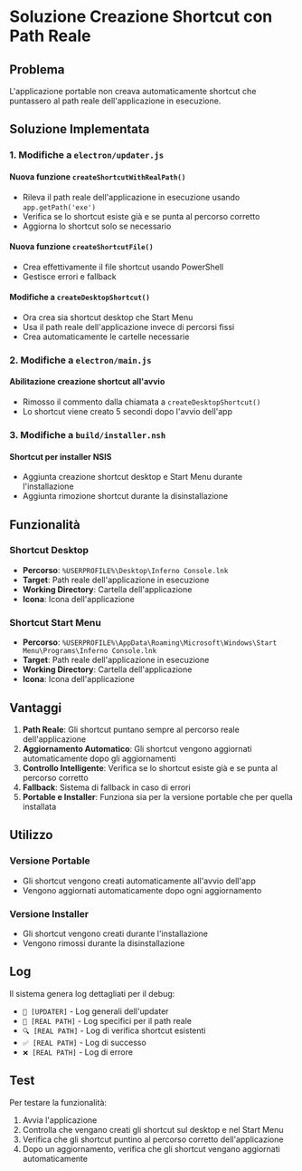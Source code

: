 # Soluzione Creazione Shortcut con Path Reale

## Problema
L'applicazione portable non creava automaticamente shortcut che puntassero al path reale dell'applicazione in esecuzione.

## Soluzione Implementata

### 1. Modifiche a `electron/updater.js`

#### Nuova funzione `createShortcutWithRealPath()`
- Rileva il path reale dell'applicazione in esecuzione usando `app.getPath('exe')`
- Verifica se lo shortcut esiste già e se punta al percorso corretto
- Aggiorna lo shortcut solo se necessario

#### Nuova funzione `createShortcutFile()`
- Crea effettivamente il file shortcut usando PowerShell
- Gestisce errori e fallback

#### Modifiche a `createDesktopShortcut()`
- Ora crea sia shortcut desktop che Start Menu
- Usa il path reale dell'applicazione invece di percorsi fissi
- Crea automaticamente le cartelle necessarie

### 2. Modifiche a `electron/main.js`

#### Abilitazione creazione shortcut all'avvio
- Rimosso il commento dalla chiamata a `createDesktopShortcut()`
- Lo shortcut viene creato 5 secondi dopo l'avvio dell'app

### 3. Modifiche a `build/installer.nsh`

#### Shortcut per installer NSIS
- Aggiunta creazione shortcut desktop e Start Menu durante l'installazione
- Aggiunta rimozione shortcut durante la disinstallazione

## Funzionalità

### Shortcut Desktop
- **Percorso**: `%USERPROFILE%\Desktop\Inferno Console.lnk`
- **Target**: Path reale dell'applicazione in esecuzione
- **Working Directory**: Cartella dell'applicazione
- **Icona**: Icona dell'applicazione

### Shortcut Start Menu
- **Percorso**: `%USERPROFILE%\AppData\Roaming\Microsoft\Windows\Start Menu\Programs\Inferno Console.lnk`
- **Target**: Path reale dell'applicazione in esecuzione
- **Working Directory**: Cartella dell'applicazione
- **Icona**: Icona dell'applicazione

## Vantaggi

1. **Path Reale**: Gli shortcut puntano sempre al percorso reale dell'applicazione
2. **Aggiornamento Automatico**: Gli shortcut vengono aggiornati automaticamente dopo gli aggiornamenti
3. **Controllo Intelligente**: Verifica se lo shortcut esiste già e se punta al percorso corretto
4. **Fallback**: Sistema di fallback in caso di errori
5. **Portable e Installer**: Funziona sia per la versione portable che per quella installata

## Utilizzo

### Versione Portable
- Gli shortcut vengono creati automaticamente all'avvio dell'app
- Vengono aggiornati automaticamente dopo ogni aggiornamento

### Versione Installer
- Gli shortcut vengono creati durante l'installazione
- Vengono rimossi durante la disinstallazione

## Log

Il sistema genera log dettagliati per il debug:
- `🔧 [UPDATER]` - Log generali dell'updater
- `🔧 [REAL PATH]` - Log specifici per il path reale
- `🔍 [REAL PATH]` - Log di verifica shortcut esistenti
- `✅ [REAL PATH]` - Log di successo
- `❌ [REAL PATH]` - Log di errore

## Test

Per testare la funzionalità:
1. Avvia l'applicazione
2. Controlla che vengano creati gli shortcut sul desktop e nel Start Menu
3. Verifica che gli shortcut puntino al percorso corretto dell'applicazione
4. Dopo un aggiornamento, verifica che gli shortcut vengano aggiornati automaticamente


